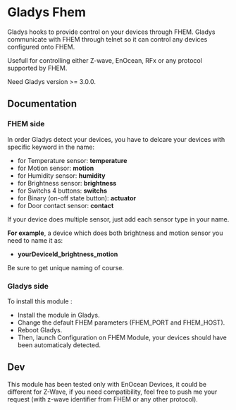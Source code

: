 # Gladys Fhem

Gladys hooks to provide control on your devices through FHEM.
Gladys communicate with FHEM through telnet so it can control any devices configured onto FHEM.

Usefull for controlling either Z-wave, EnOcean, RFx or any protocol supported by FHEM. 

Need Gladys version >= 3.0.0.

## Documentation

### FHEM side

In order Gladys detect your devices, you have to delcare your devices with specific keyword in the name:
- for Temperature sensor: **temperature**
- for Motion sensor: **motion**
- for Humidity sensor: **humidity**
- for Brightness sensor: **brightness**
- for Switchs 4 buttons: **switchs**
- for Binary (on-off state button): **actuator**
- for Door contact sensor: **contact**

If your device does multiple sensor, just add each sensor type in your name.

__For example__, a device which does both brightness and motion sensor you need to name it as:
- **yourDeviceId_brightness_motion**

Be sure to get unique naming of course.

### Gladys side

To install this module : 

- Install the module in Gladys.
- Change the default FHEM parameters (FHEM_PORT and FHEM_HOST).
- Reboot Gladys.
- Then, launch Configuration on FHEM Module, your devices should have been automaticaly detected. 

## Dev

This module has been tested only with EnOcean Devices, it could be different for Z-Wave, if you need compatibility, feel free to push me your request (with z-wave identifier from FHEM or any other protocol).

